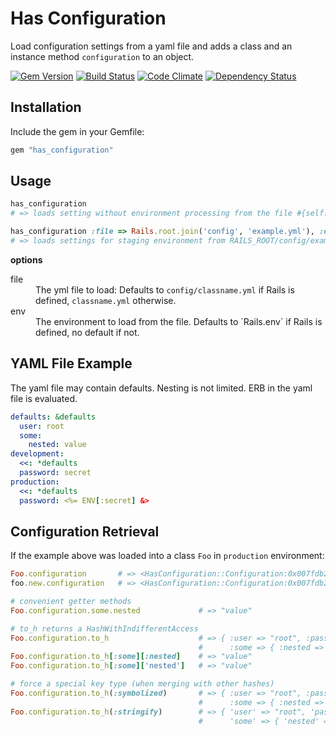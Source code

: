 Has Configuration
=================

Load configuration settings from a yaml file and adds a class and an instance method `configuration` to an object.

[![Gem Version](https://badge.fury.io/rb/has_configuration.png)](http://badge.fury.io/rb/has_configuration)
[![Build Status](https://travis-ci.org/spickermann/has_configuration.png)](https://travis-ci.org/spickermann/has_configuration)
[![Code Climate](https://codeclimate.com/github/spickermann/has_configuration.png)](https://codeclimate.com/github/spickermann/has_configuration)
[![Dependency Status](https://gemnasium.com/spickermann/has_configuration.png)](https://gemnasium.com/spickermann/has_configuration)

Installation
------------

Include the gem in your Gemfile:

```ruby
gem "has_configuration"
```

Usage
-----

```ruby
has_configuration
# => loads setting without environment processing from the file #{self.class.name.downcase}.yml

has_configuration :file => Rails.root.join('config', 'example.yml'), :env => 'staging'
# => loads settings for staging environment from RAILS_ROOT/config/example.yml file
```

**options**

<dl>
<dt>file</dt>
<dd>
  The yml file to load: Defaults to <code>config/classname.yml</code> if Rails is
  defined, <code>classname.yml</code> otherwise.
</dd>
<dt>env</dt>
<dd>
  The environment to load from the file. Defaults to `Rails.env` if Rails is defined, no default if not.
</dd>

YAML File Example
-----------------

The yaml file may contain defaults. Nesting is not limited. ERB in the yaml file is evaluated.

```yaml
defaults: &defaults
  user: root
  some:
    nested: value
development:
  <<: *defaults
  password: secret
production:
  <<: *defaults
  password: <%= ENV[:secret] &>
```

Configuration Retrieval
-----------------------

If the example above was loaded into a class `Foo` in `production` environment:

```ruby
Foo.configuration       # => <HasConfiguration::Configuration:0x007fdb23043138>
foo.new.configuration   # => <HasConfiguration::Configuration:0x007fdb23043138>

# convenient getter methods
Foo.configuration.some.nested             # => "value"

# to_h returns a HashWithIndifferentAccess
Foo.configuration.to_h                    # => { :user => "root", :password => "prod-secret"
                                          #      :some => { :nested => "value" } }
Foo.configuration.to_h[:some][:nested]    # => "value"
Foo.configuration.to_h[:some]['nested']   # => "value"

# force a special key type (when merging with other hashes)
Foo.configuration.to_h(:symbolized)       # => { :user => "root", :password => "prod-secret"
                                          #      :some => { :nested => "value" } }
Foo.configuration.to_h(:stringify)        # => { 'user' => "root", 'password' => "prod-secret"
                                          #      'some' => { 'nested' => "value" } }
```
